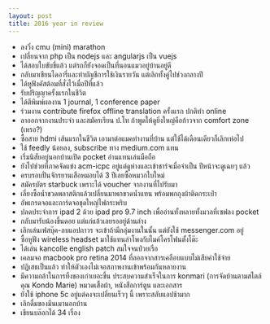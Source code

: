 ```yaml
---
layout: post
title: 2016 year in review
---
```


- ลงวิ่ง cmu (mini) marathon
- เปลี่ยนจาก php เป็น nodejs และ angularjs เป็น vuejs
- ได้สอบใบขับขี่แล้ว แต่รถก็ยังจอดเป็นที่นอนแมวอยู่บ้านอยู่ดี
- กลับมาเขียนไดอารี่และทำบัญชีการใช้เงินรายวัน แต่เลิกทั้งคู่ไปช่วงกลางปี
- ได้หูฟังคัสต้อมที่สั่งไว้เมื่อปีที่แล้ว
- รับปริญญาครั้งแรกในชีวิต
- ได้ตีพิมพ์ผลงาน 1 journal, 1 conference paper
- ร่วมงาน contribute firefox offline translation ครั้งแรก ปกติทำ online
- ลาออกจากงานประจำ และสมัครเรียน ป.โท ถ้าพูดให้ดูยิ่งใหญ่คือก้าวจาก comfort zone (เหรอ?)
- ซื้อสาย hdmi เส้นแรกในชีวิต เอามาต่อแมคทำงานที่บ้าน แต่ใช้ได้เดือนเดียวก็เลิกเห่อไป
- ใช้ feedly น้อยลง, subscribe ทาง medium.com แทน
- เริ่มนิสัยอยู่นอกบ้านเปิด pocket อ่านแทนเล่นมือถือ
- ยังไปช่วยที่ภาคจัดแข่ง acm-icpc อยู่แต่ดูห่างและเข้าชาร์จเมื่อจำเป็น ปีหน้าจะดูเฉยๆ แล้ว
- ครบรอบปั่นจักรยานเสือหมอบได้ 3 ปีเลยซื้อหมวกใบใหม่
- สมัครบัตร starbuck เพราะได้ voucher จากงานที่ไปรับมา
- เลี่ยงซื้อน้ำขวดพลาสติกแล้วเปลี่ยนมาพกขวดน้ำแทน พร้อมพกถุงผ้าติดกระเป๋า
- อัพเกรดจอและการ์ดจอชุดใหญ่ไฟกระพริบ
- ปลดประจำการ ipad 2 ด้วย ipad pro 9.7 inch เพื่ออ่านทั้งหลายทั้งมวลที่เซฟลง pocket
- กลับมารับน้องขึ้นดอย แต่แก่แล้วเลยรออยู่ด้านล่าง
- เลิกเล่นเฟสบุ๊ค-ลบแอปถาวร จะเข้าถ้ามีกลุ่มงานในนั้น แต่ยังใช้ messenger.com อยู่
- ซื้อหูฟัง wireless headset มาใช้แทนลำโพงกับไมค์โครโฟนตั้งโต๊ะ
- ได้เล่น kancolle english patch สมใจจนป่วยเรือ
- เคลมจอ macbook pro retina 2014 ที่ลอกจากสารเคลือบแบบไม่เสียค่าใช้จ่าย
- ปฏิเสธเป็นแล้ว ทำให้ตัวเองไม่เจอสภาพงานเข้าพร้อมกันหลายงาน
- มีความกล้าในการทิ้งของเก่าเยอะขึ้น ประสบความสำเร็จในการ konmari (การจัดบ้านตามสไตล์คุณ Kondo Marie) หมวดเสื้อผ้า, หนังสือการ์ตูน และเอกสาร
- ยังใช้ iphone 5c อยู่แต่คงจะเปลี่ยนเร็วๆ นี้ เพราะสลับแอปช้ามาก
- เลิกดื่มของมึนเมานอกบ้าน
- เขียนบล๊อกได้ 34 เรื่อง